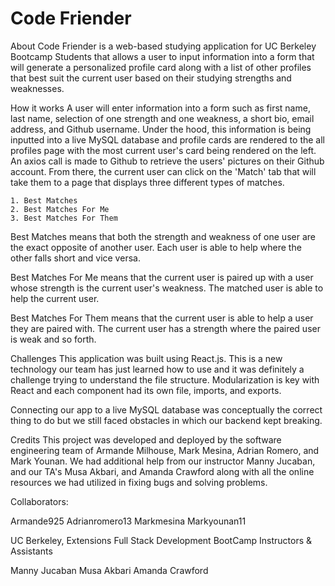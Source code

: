 # Code Friender

About
Code Friender is a web-based studying application for UC Berkeley Bootcamp Students that allows a user to input information into a form that will generate a personalized profile card along with a list of other profiles that best suit the current user based on their studying strengths and weaknesses.

How it works
A user will enter information into a form such as first name, last name, selection of one strength and one weakness, a short bio, email address, and Github username.
Under the hood, this information is being inputted into a live MySQL database and profile cards are rendered to the all profiles page with the most current user's card being rendered on the left.
An axios call is made to Github to retrieve the users' pictures on their Github account.
From there, the current user can click on the 'Match' tab that will take them to a page that displays three different types of matches.

    1. Best Matches
    2. Best Matches For Me
    3. Best Matches For Them

Best Matches means that both the strength and weakness of one user are the exact opposite of another user. Each user is able to help where the other falls short and vice versa.

Best Matches For Me means that the current user is paired up with a user whose strength is the current user's weakness. The matched user is able to help the current user.

Best Matches For Them means that the current user is able to help a user they are paired with. The current user has a strength where the paired user is weak and so forth.


Challenges
This application was built using React.js. This is a new technology our team has just learned how to use and it was definitely a challenge trying to understand the file structure. Modularization is key with React and each component had its own file, imports, and exports.

Connecting our app to a live MySQL database was conceptually the correct thing to do but we still faced obstacles in which our backend kept breaking. 




Credits
This project was developed and deployed by the software engineering team of Armande Milhouse, Mark Mesina, Adrian Romero, and Mark Younan. We had additional help from our instructor Manny Jucaban, and our TA's Musa Akbari, and Amanda Crawford along with all the online resources we had utilized in fixing bugs and solving problems.

Collaborators:

Armande925
Adrianromero13
Markmesina
Markyounan11

UC Berkeley, Extensions Full Stack Development BootCamp Instructors & Assistants

Manny Jucaban
Musa Akbari
Amanda Crawford
